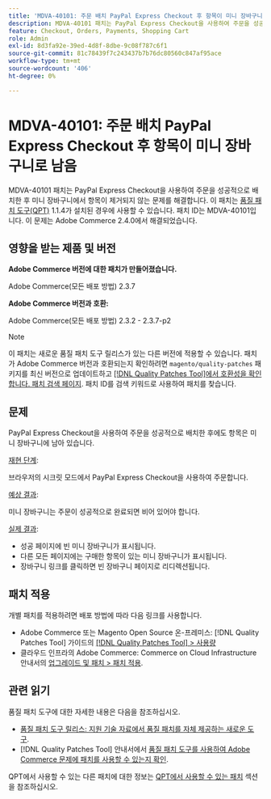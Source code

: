 ```yaml
---
title: 'MDVA-40101: 주문 배치 PayPal Express Checkout 후 항목이 미니 장바구니로 남음'
description: MDVA-40101 패치는 PayPal Express Checkout을 사용하여 주문을 성공적으로 배치한 후 미니 장바구니에서 항목이 제거되지 않는 문제를 해결합니다. 이 패치는 [Quality Patches Tool (QPT)](https://experienceleague.adobe.com/en/docs/commerce-knowledge-base/kb/announcements/commerce-announcements/magento-quality-patches-released-new-tool-to-self-serve-quality-patches) 1.1.4가 설치된 경우 사용할 수 있습니다. 패치 ID는 MDVA-40101입니다. 이 문제는 Adobe Commerce 2.4.0에서 해결되었습니다.
feature: Checkout, Orders, Payments, Shopping Cart
role: Admin
exl-id: 8d3fa92e-39ed-4d8f-8dbe-9c08f787c6f1
source-git-commit: 81c78439f7c243437b7b76dc80560c847af95ace
workflow-type: tm+mt
source-wordcount: '406'
ht-degree: 0%

---
```


# MDVA-40101: 주문 배치 PayPal Express Checkout 후 항목이 미니 장바구니로 남음

MDVA-40101 패치는 PayPal Express Checkout을 사용하여 주문을 성공적으로 배치한 후 미니 장바구니에서 항목이 제거되지 않는 문제를 해결합니다. 이 패치는 [품질 패치 도구(QPT)](https://experienceleague.adobe.com/en/docs/commerce-knowledge-base/kb/announcements/commerce-announcements/magento-quality-patches-released-new-tool-to-self-serve-quality-patches) 1.1.4가 설치된 경우에 사용할 수 있습니다. 패치 ID는 MDVA-40101입니다. 이 문제는 Adobe Commerce 2.4.0에서 해결되었습니다.

## 영향을 받는 제품 및 버전

**Adobe Commerce 버전에 대한 패치가 만들어졌습니다.**

Adobe Commerce(모든 배포 방법) 2.3.7

**Adobe Commerce 버전과 호환:**

Adobe Commerce(모든 배포 방법) 2.3.2 - 2.3.7-p2

>[!NOTE]
>
>이 패치는 새로운 품질 패치 도구 릴리스가 있는 다른 버전에 적용할 수 있습니다. 패치가 Adobe Commerce 버전과 호환되는지 확인하려면 `magento/quality-patches` 패키지를 최신 버전으로 업데이트하고 [[!DNL Quality Patches Tool]에서 호환성을 확인합니다. 패치 검색 페이지](https://experienceleague.adobe.com/en/docs/commerce-knowledge-base/kb/announcements/commerce-announcements/magento-quality-patches-released-new-tool-to-self-serve-quality-patches). 패치 ID를 검색 키워드로 사용하여 패치를 찾습니다.

## 문제

PayPal Express Checkout을 사용하여 주문을 성공적으로 배치한 후에도 항목은 미니 장바구니에 남아 있습니다.

<u>재현 단계</u>:

브라우저의 시크릿 모드에서 PayPal Express Checkout을 사용하여 주문합니다.

<u>예상 결과</u>:

미니 장바구니는 주문이 성공적으로 완료되면 비어 있어야 합니다.

<u>실제 결과</u>:

* 성공 페이지에 빈 미니 장바구니가 표시됩니다.
* 다른 모든 페이지에는 구매한 항목이 있는 미니 장바구니가 표시됩니다.
* 장바구니 링크를 클릭하면 빈 장바구니 페이지로 리디렉션됩니다.

## 패치 적용

개별 패치를 적용하려면 배포 방법에 따라 다음 링크를 사용합니다.

* Adobe Commerce 또는 Magento Open Source 온-프레미스: [!DNL Quality Patches Tool] 가이드의 [[!DNL Quality Patches Tool] > 사용량](/help/tools/quality-patches-tool/usage.md)
* 클라우드 인프라의 Adobe Commerce: Commerce on Cloud Infrastructure 안내서의 [업그레이드 및 패치 > 패치 적용](https://experienceleague.adobe.com/docs/commerce-cloud-service/user-guide/develop/upgrade/apply-patches.html).

## 관련 읽기

품질 패치 도구에 대한 자세한 내용은 다음을 참조하십시오.

* [품질 패치 도구 릴리스: 지원 기술 자료에서 품질 패치를 자체 제공하는 새로운 도구](https://experienceleague.adobe.com/en/docs/commerce-knowledge-base/kb/announcements/commerce-announcements/magento-quality-patches-released-new-tool-to-self-serve-quality-patches).
* [!DNL Quality Patches Tool] 안내서에서 [품질 패치 도구를 사용하여 Adobe Commerce 문제에 패치를 사용할 수 있는지 확인](/help/tools/quality-patches-tool/patches-available-in-qpt/check-patch-for-magento-issue-with-magento-quality-patches.md).

QPT에서 사용할 수 있는 다른 패치에 대한 정보는 [QPT에서 사용할 수 있는 패치](https://experienceleague.adobe.com/tools/commerce-quality-patches/index.html) 섹션을 참조하십시오.

